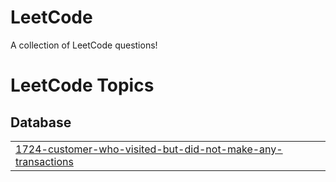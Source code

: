 # LeetCode
A collection of LeetCode questions!

<!---LeetCode Topics Start-->
# LeetCode Topics
## Database
|  |
| ------- |
| [1724-customer-who-visited-but-did-not-make-any-transactions](https://github.com/leighdavis-me/LeetCode/tree/master/1724-customer-who-visited-but-did-not-make-any-transactions) |
<!---LeetCode Topics End-->